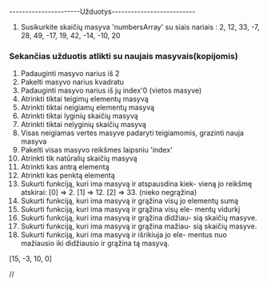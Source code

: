 ----------------------Užduotys--------------------------

1. Susikurkite skaičių masyva 'numbersArray' su siais nariais :
   2, 12, 33, -7, 28, 49, -17, 19, 42, -14, -10, 20

### Sekančias užduotis atlikti su naujais masyvais(kopijomis)

1. Padauginti masyvo narius iš 2
2. Pakelti masyvo narius kvadratu
3. Padauginti masyvo narius iš jų index'0 (vietos masyve)
4. Atrinkti tiktai teigimų elementų masyvą
5. Atrinkti tiktai neigiamų elementų masyvą
6. Atrinkti tiktai lyginių skaičių masyvą
7. Atrinkti tiktai nelyginių skaičių masyvą
8. Visas neigiamas vertes masyve padaryti teigiamomis, grazinti nauja masyva
9. Pakelti visas masyvo reikšmes laipsniu 'index'
10. Atrinkti tik natūralių skaičių masyvą
11. Atrinkti kas antrą elementą
12. Atrinkti kas penktą elementą
13. Sukurti funkciją, kuri ima masyvą ir atspausdina kiek-
    vieną jo reikšmę atskirai:
    [0] => 2.
    [1] => 12.
    [2] => 33.
    (nieko negrąžina)
14. Sukurti funkciją, kuri ima masyvą ir grąžina visų
    jo elementų sumą
15. Sukurti funkciją, kuri ima masyvą ir grąžina visų ele-
    mentų vidurkį
16. Sukurti funkciją, kuri ima masyvą ir grąžina didžiau-
    sią skaičių masyve.
17. Sukurti funkciją, kuri ima masyvą ir grąžina mažiau-
    sią skaičių masyve.
18. Sukurti funkciją, kuri ima masyvą ir išrikiuja jo ele-
    mentus nuo mažiausio iki didžiausio ir grąžina tą masyvą.

[15, -3, 10, 0]

//
